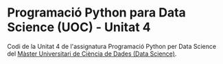 # Programació Python para Data Science (UOC) - Unitat 4

Codi de la Unitat 4 de l'assignatura Programació Python per Data Science del [Màster Universitari de Ciència de Dades (Data Science)](http://estudis.uoc.edu/ca/masters-universitaris/data-science/presentacio).

